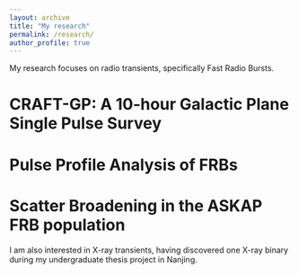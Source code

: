 ```yaml
---
layout: archive
title: "My research"
permalink: /research/
author_profile: true
---
```



My research focuses on radio transients, specifically Fast Radio Bursts.

# CRAFT-GP: A 10-hour Galactic Plane Single Pulse Survey

# Pulse Profile Analysis of FRBs

# Scatter Broadening in the ASKAP FRB population

I am also interested in X-ray transients, having discovered one X-ray binary during my undergraduate thesis project in Nanjing.
